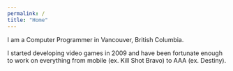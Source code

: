 ```yaml
---
permalink: /
title: "Home"
---
```


I am a Computer Programmer in Vancouver, British Columbia.

I started developing video games in 2009 and have been fortunate enough to work on everything from mobile (ex. Kill Shot Bravo) to AAA (ex. Destiny).